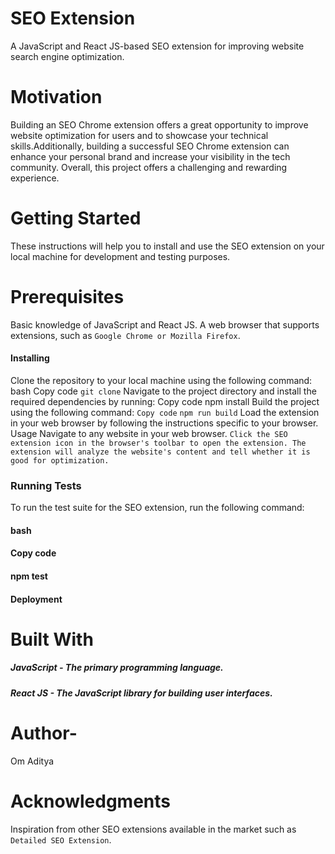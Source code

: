 # SEO Extension
A JavaScript and React JS-based SEO extension for improving website search engine optimization.

# Motivation
Building an SEO Chrome extension offers a great opportunity to improve website optimization for users and to showcase your technical skills.Additionally, building a successful SEO Chrome extension can enhance your personal brand and increase your visibility in the tech community. Overall, this project offers a challenging and rewarding experience.

# Getting Started

These instructions will help you to install and use the SEO extension on your local machine for development and testing purposes.

# Prerequisites
Basic knowledge of JavaScript and React JS.
A web browser that supports extensions, such as `Google Chrome or Mozilla Firefox`.

#### Installing
Clone the repository to your local machine using the following command:
bash
Copy code
`git clone`
Navigate to the project directory and install the required dependencies by running:
Copy code
npm install
Build the project using the following command:
`Copy code`
`npm run build`
Load the extension in your web browser by following the instructions specific to your browser.
Usage
Navigate to any website in your web browser.
`Click the SEO extension icon in the browser's toolbar to open the extension.
The extension will analyze the website's content and tell whether it is good for optimization.`
### Running Tests

To run the test suite for the SEO extension, run the following command:

#### bash
#### Copy code
#### npm test
#### Deployment


# Built With

##### JavaScript - The primary programming language.
##### React JS - The JavaScript library for building user interfaces.

# Author-

Om Aditya

# Acknowledgments

Inspiration from other SEO extensions available in the market such as `Detailed SEO Extension`.
